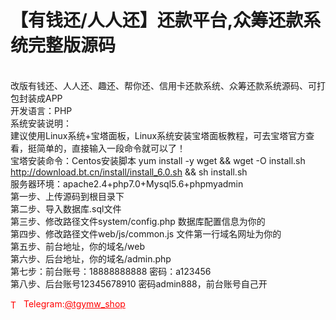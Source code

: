 # 【有钱还/人人还】还款平台,众筹还款系统完整版源码

<br>改版有钱还、人人还、趣还、帮你还、信用卡还款系统、众筹还款系统源码、可打包封装成APP<br>开发语言：PHP<br>系统安装说明：<br>建议使用Linux系统+宝塔面板，Linux系统安装宝塔面板教程，可去宝塔官方查看，挺简单的，直接输入一段命令就可以了！<br>宝塔安装命令：Centos安装脚本 yum install -y wget &amp;&amp; wget -O install.sh http://download.bt.cn/install/install_6.0.sh &amp;&amp; sh install.sh<br>服务器环境：apache2.4+php7.0+Mysql5.6+phpmyadmin<br>第一步、上传源码到根目录下<br>第二步、导入数据库.sql文件<br>第三步、修改路径文件system/config.php 数据库配置信息为你的<br>第四步、修改路径文件web/js/common.js 文件第一行域名网址为你的<br>第五步、前台地址，你的域名/web<br>第六步、后台地址，你的域名/admin.php<br>第七步：前台账号：18888888888 密码：a123456<br>第八步、后台账号12345678910 密码admin888，前台账号自己开






<p style="color: red;"><img src="https://cdn-icons-png.flaticon.com/512/2111/2111646.png" alt="Telegram Icon" style="width: 16px; vertical-align: middle; margin-right: 5px;">Telegram:<a href="https://t.me/tgymw_shop" style="color: red;">@tgymw_shop</a></p>
